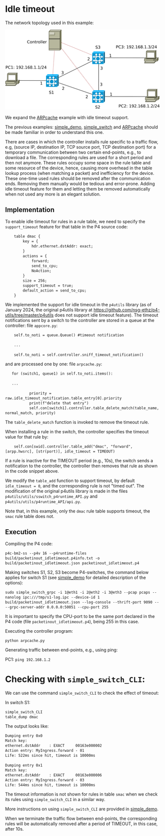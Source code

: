 # Idle timeout

The network topology used in this example:

![network topology](topo.svg)

We expand the [ARPcache](../ARPcache) example with idle timeout support.

The previous examples: [simple\_demo](../simple_demo), [simple\_switch](../simple_switch) and [ARPcache](../ARPcache) should be made familiar in order to understand this one.

There are cases in which the controller installs rule specific to a traffic flow, e.g, (source IP, destination IP, TCP source port, TCP destination port) for a temporary communication between two certain end-points, e.g., to download a file. The corresponding rules are used for a short period and then not anymore. These rules occupy some space in the rule table and some resource of the device, hence, causing more overhead in the table lookup process (when matching a packet) and inefficiency for the device. These one-time used rules should be removed after the communication ends. Removing them manually would be tedious and error-prone. Adding idle timeout feature for them and letting them be removed automatically when not used any more is an elegant solution.

## Implementation

To enable idle timeout for rules in a rule table, we need to specify the `support_timeout` feature for that table in the P4 source code:
```
    table dmac {
        key = {
            hdr.ethernet.dstAddr: exact;
        }
        actions = {
            forward;
            send_to_cpu;
            NoAction;
        }
        size = 256;
        support_timeout = true;
        default_action = send_to_cpu;
    }
```

We implemented the support for idle timeout in the `p4utils` library (as of January 2024, the original p4utils library at https://github.com/nsg-ethz/p4-utils/tree/master/p4utils does not support idle timeout feature). The timeout notifications sent by a switch to the controller are stored in a queue at the controller:
file `appcore.py`:
```
    self.to_noti = queue.Queue() #timeout notification

    ...

    self.to_noti = self.controller.sniff_timeout_notification()
```
and are processed one by one:
file `arpcache.py`:
```
   for (switch1, queue1) in self.to_noti.items():

   ...

           priority = raw.idle_timeout_notification.table_entry[0].priority
           print(f"delete that entry")
           self.con[switch1].controller.table_delete_match(table_name, normal_match, priority)
```
The `table_delete_match` function is invoked to remove the timeout rule.

When installing a rule in the switch, the controller specifies the timeout value for that rule by:
```
    self.con[swid].controller.table_add("dmac", "forward", [arpp.hwsrc], [str(port)], idle_timeout = TIMEOUT)
```
If a rule is inactive for the TIMEOUT period (e.g., 10s), the switch sends a notification to the controller, the controller then removes that rule as shown in the code snippet above.

We modify the `table_add` function to support timeout, by default `idle_timeout = 0`, and the corresponding rule is not "timed out". The modification of the original p4utils library is made in the files `p4utils/utils/sswitch_p4runtime_API.py` and `p4utils/utils/p4runtime_API/api.py`.

Note that, in this example, only the `dmac` rule table supports timeout, the `smac` rule table does not.

## Execution

Compiling the P4 code:
```
p4c-bm2-ss --p4v 16 --p4runtime-files build/packetinout_idletimeout.p4info.txt -o build/packetinout_idletimeout.json packetinout_idletimeout.p4
```

Making switches S1, S2, S3 become P4-switches, the command below applies for switch S1 (see [simple\_demo](../simple_demo) for detailed description of the options): 
```
sudo simple_switch_grpc -i 1@eth1 -i 2@eth2 -i 3@eth3 --pcap pcaps --nanolog ipc:///tmp/s1-log.ipc --device-id 1 build/packetinout_idletimeout.json --log-console --thrift-port 9090 -- --grpc-server-addr 0.0.0.0:50051 --cpu-port 255
```
It is important to specify the CPU-port to be the same port declared in the P4 code (file `packetinout_idletimeout.p4`), being 255 in this case.

Executing the controller program:
```
python arpcache.py
```

Generating traffic between end-points, e.g., using ping:

PC1: `ping 192.168.1.2`

# Checking with `simple_switch_CLI`:

We can use the command `simple_switch_CLI` to check the effect of timeout:

In switch S1:
```
simple_switch_CLI
table_dump dmac
```
The output looks like:
```
Dumping entry 0x0
Match key:
ethernet.dstAddr    : EXACT     00163e000002
Action entry: MyIngress.forward - 01
Life: 522ms since hit, timeout is 10000ms

Dumping entry 0x1
Match key:
ethernet.dstAddr    : EXACT     00163e000006
Action entry: MyIngress.forward - 03
Life: 544ms since hit, timeout is 10000ms
```
The timeout information is not shown for rules in table `smac` when we check its rules using `simple_switch_CLI` in a similar way.

More instructions on using `simple_switch_CLI` are provided in [simple\_demo](../simple_demo).

When we terminate the traffic flow between end-points, the corresponding rules will be automatically removed after a period of TIMEOUT, in this case, after 10s.
